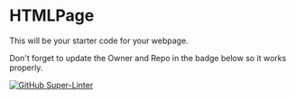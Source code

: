 # HTMLPage

This will be your starter code for your webpage.

Don't forget to update the Owner and Repo in the badge below so it works properly.

[![GitHub Super-Linter](https://github.com/SHH-ICS/html-page-hh1508/workflows/Lint%20Code%20Base/badge.svg)](https://github.com/marketplace/actions/super-linter)
